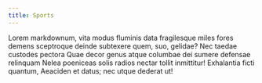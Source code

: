 ```yaml
---
title: Sports
---
```


Lorem markdownum, vita modus fluminis data fragilesque miles fores demens
sceptroque deinde subtexere quem, suo, gelidae? Nec taedae custodes pectora Quae
decor genus atque columbae dei sumere defensae relinquam Nelea poeniceas solis
radios nectar tollit inmittitur! Exhalantia ficti quantum, Aeaciden et datus;
nec utque dederat ut!
